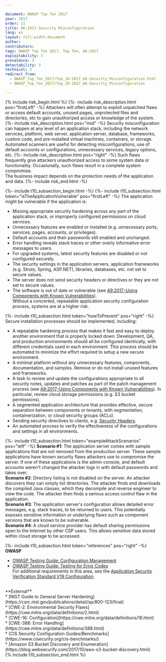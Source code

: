 ```yaml
---

document: OWASP Top Ten 2017
year: 2017
order: 11
title: A6:2017-Security Misconfiguration
lang: en
layout: full-width-document
author:
contributors:
tags: OWASP Top Ten 2017, Top Ten, A6:2017
exploitability: 3
prevalence: 3
detectability: 3
technical: 2
redirect_from:
  - OWASP_Top_Ten_2017/Top_10-2017_A6-Security_Misconfiguration.html
  - OWASP_Top_Ten_2017/Top_10-2017_A6-Security_Misconfiguration

---
```


{% include risk_begin.html %}
{%- include risk_description.html pos="firstLeft" -%}
Attackers will often attempt to exploit unpatched flaws or access default accounts, unused pages, unprotected files and directories, etc to gain unauthorized access or knowledge of the system.
{%- include risk_description.html pos="mid" -%}
Security misconfiguration can happen at any level of an application stack, including the network services, platform, web server, application server, database, frameworks, custom code, and pre-installed virtual machines, containers, or storage. Automated scanners are useful for detecting misconfigurations, use of default accounts or configurations, unnecessary services, legacy options, etc.
{%- include risk_description.html pos="right" -%}
Such flaws frequently give attackers unauthorized access to some system data or functionality. Occasionally, such flaws result in a complete system compromise.<br>
The business impact depends on the protection needs of the application and data.
{%- include risk_end.html -%}

{%- include t10_subsection_begin.html -%}
{%- include t10_subsection.html token="isTheApplicationVulnerable" pos="firstLeft" -%}
The application might be vulnerable if the application is:<br>
* Missing appropriate security hardening across any part of the application stack, or improperly configured permissions on cloud services.<br>
* Unnecessary features are enabled or installed (e.g. unnecessary ports, services, pages, accounts, or privileges).<br>
* Default accounts and their passwords still enabled and unchanged.<br>
* Error handling reveals stack traces or other overly informative error messages to users.<br>
* For upgraded systems, latest security features are disabled or not configured securely.<br>
* The security settings in the application servers, application frameworks (e.g. Struts, Spring, ASP.NET), libraries, databases, etc. not set to secure values.<br>
* The server does not send security headers or directives or they are not set to secure values.<br>
* The software is out of date or vulnerable (see [A9:2017-Using Components with Known Vulnerabilities](A9_2017-Using_Components_with_Known_Vulnerabilities)).<br>
Without a concerted, repeatable application security configuration process, systems are at a higher risk.

{%- include t10_subsection.html token="howToPrevent" pos="right" -%}
Secure installation processes should be implemented, including:<br>
* A repeatable hardening process that makes it fast and easy to deploy another environment that is properly locked down. Development, QA, and production environments should all be configured identically, with different credentials used in each environment. This process should be automated to minimize the effort required to setup a new secure environment.<br>
* A minimal platform without any unnecessary features, components, documentation, and samples. Remove or do not install unused features and frameworks.<br>
* A task to review and update the configurations appropriate to all security notes, updates and patches as part of the patch management process (see [A9:2017-Using Components with Known Vulnerabilities](A9_2017-Using_Components_with_Known_Vulnerabilities)). In particular, review cloud storage permissions (e.g. S3 bucket permissions).<br>
* A segmented application architecture that provides effective, secure separation between components or tenants, with segmentation, containerization, or cloud security groups (ACLs).<br>
* Sending security directives to clients, e.g. [Security Headers](/www-project-secure-headers).<br>
* An automated process to verify the effectiveness of the configurations and settings in all environments.

{%- include t10_subsection.html token="exampleAttackScenarios" pos="left" -%}
**Scenario #1**: The application server comes with sample applications that are not removed from the production server. These sample applications have known security flaws attackers use to compromise the server. If one of these applications is the admin console, and default accounts weren't changed the attacker logs in with default passwords and takes over.<br>
**Scenario #2**: Directory listing is not disabled on the server. An attacker discovers they can simply list directories. The attacker finds and downloads the compiled Java classes, which they decompile and reverse engineer to view the code. The attacker then finds a serious access control flaw in the application.<br>
**Scenario #3**: The application server's configuration allows detailed error messages, e.g. stack traces, to be returned to users. This potentially exposes sensitive information or underlying flaws such as component versions that are known to be vulnerable.<br>
**Scenario #4**: A cloud service provider has default sharing permissions open to the Internet by other CSP users. This allows sensitive data stored within cloud storage to be accessed.

{%- include t10_subsection.html token="references" pos="right" -%}
**OWASP**<br>
* [OWASP Testing Guide: Configuration Management](/www-project-web-security-testing-guide/latest/4-Web_Application_Security_Testing/02-Configuration_and_Deployment_Management_Testing/README)<br>
* [OWASP Testing Guide: Testing for Error Codes](/www-project-web-security-testing-guide/latest/4-Web_Application_Security_Testing/08-Testing_for_Error_Handling/01-Testing_for_Error_Code)<br>
For additional requirements in this area, see the [Application Security Verification Standard V19 Configuration](/www-project-application-security-verification-standard).<br>
<br>
**External**<br>
* [NIST Guide to General Server Hardening](https://csrc.nist.gov/publications/detail/sp/800-123/final)<br>
* [CWE-2: Environmental Security Flaws](https://cwe.mitre.org/data/definitions/2.html)<br>
* [CWE-16: Configuration](https://cwe.mitre.org/data/definitions/16.html)<br>
* [CWE-388: Error Handling](https://cwe.mitre.org/data/definitions/388.html)<br>
* [CIS Security Configuration Guides/Benchmarks](https://www.cisecurity.org/cis-benchmarks/)<br>
* [Amazon S3 Bucket Discovery and Enumeration](https://blog.websecurify.com/2017/10/aws-s3-bucket-discovery.html)<br>
{% include t10_subsection_end.html %}